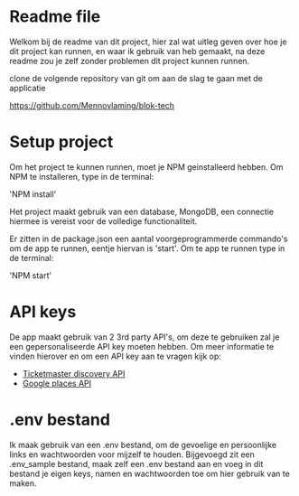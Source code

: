 <!-- # blok-tech


# week 1
introductie

# week 2
meivakantie

# week 3
We hebben het in de les gehad over extensions van een editor, de verschillende soorten (bijvoorbeeld compilers, aanvullers van code en beautifyers.)

Tijdens de les moesten wij hier onderzoek naar doen en een paar dingen installeren. Ik heb hiervoor gekozen voor extensions genaamd beautify, ESLint en Peacock. 

Ik heb gekozen om 3 verschillende extensions te installeren om goed te laten zien hoe breed de hulp van een extension kan zijn. 

ESLint is een extension die je helpt nette Javascript te schrijven, doormiddel van het configureren van bepaalde standaarden controleert ESLint of je je aan deze standaarden houd, zo nee, krijg je errors te zien. ESLint is dus een taal specifieke extension. (lint)

Beautify is een extension die je helpt je code overzichtelijk te houden, het origaniseert je code op een goede en leesbare manier, zodat je het overzicht houd en een andere programmeur je werk ook zou snappen. 'goede code heeft geen documentatie nodig'. Beautify is een extenstion voor algemene code. (build)

Peacock is een extension dat je editor wat meer overzichtelijk maakt, het geeft elk los scherm een andere kleur, zodat je ook als je verschillende windows open hebt je nog kan zien wat waar is. Peacock is een extension voor de editor zelf, net als bijvoorbeeld een thema. (local)

# week 4
In deze les/week heb ik voornamelijk de nadruk gelegd op backend, ik liep tegen een aantal zaken op dat betrekking had op de database en het updaten en lezen van gegevens. Ik had een rare issue dat elke keer als ik de pagina refreshde, hij de gecashte data nog een keer ging pushen. 

Uiteindelijk heb ik de instructievideo van Danny nog een keer bekeken en gevolgd, dit heeft de isssue opgelost, al had ik geen idee wat het veroorzaakt had (Danny en Sonja ook niet).

Ik heb onderzoek gedaan naar verschillende API's die ik mogelijk kan gaan gebruiken. Omdat mijn applicatie best veel zou hebben aan informatie over evenementen en data, heb ik gekeken naar een ticketmaster API, met deze API kan je gegevens opvragen over festivals en andere evenementen die gebruik maken van ticketmaster. Dit kan handig zijn om gebruikers te laten weten voor wat ze een busrit nodig zouden moeten hebben. 

# week 5
Laatste week voor A1/eerste oplevering

Deze week was het voornamelijk puntjes op de i zetten, het verslag afronden, styling afmaken en zorgen dat er geen onverwachte errors meer komen. -->

# Readme file
Welkom bij de readme van dit project, hier zal wat uitleg geven over hoe je dit project kan runnen, en waar ik gebruik van heb gemaakt, na deze readme zou je zelf zonder problemen dit project kunnen runnen. 

clone de volgende repository van git om aan de slag te gaan met de applicatie

https://github.com/Mennovlaming/blok-tech

# Setup project
Om het project te kunnen runnen, moet je NPM geinstalleerd hebben.
Om NPM te installeren, type in de terminal:

'NPM install'

Het project maakt gebruik van een database, MongoDB, een connectie hiermee is vereist voor de volledige functionaliteit.

Er zitten in de package.json een aantal voorgeprogrammerde commando's om de app te runnen, eentje hiervan is 'start'. Om te app te runnen type in de terminal:

'NPM start'

# API keys
De app maakt gebruik van 2 3rd party API's, om deze te gebruiken zal je een gepersonaliseerde API key moeten hebben. Om meer informatie te vinden hierover en om een API key aan te vragen kijk op:
- [Ticketmaster discovery API](https://developer.ticketmaster.com/products-and-docs/apis/discovery-api/v2/)
- [Google places API ](https://developers.google.com/maps/documentation/places/web-service/overview)

# .env bestand
Ik maak gebruik van een .env bestand, om de gevoelige en persoonlijke links en wachtwoorden voor mijzelf te houden. Bijgevoegd zit een .env_sample bestand, maak zelf een .env bestand aan en voeg in dit bestand je eigen keys, namen en wachtwoorden toe om hier gebruik van te maken. 

